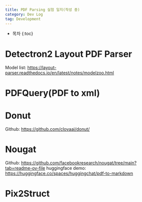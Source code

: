 ```yaml
---
title: PDF Parsing 실험 일지(작성 중)
category: Dev Log
tag: Development
---
```








* 목차
{:toc}












# Detectron2 Layout PDF Parser

Model list: https://layout-parser.readthedocs.io/en/latest/notes/modelzoo.html


# PDFQuery(PDF to xml)


# Donut
Github: https://github.com/clovaai/donut/

# Nougat
Github: https://github.com/facebookresearch/nougat/tree/main?tab=readme-ov-file
huggingface demo: https://huggingface.co/spaces/huggingchat/pdf-to-markdown

# Pix2Struct
